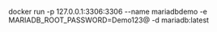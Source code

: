 docker run -p 127.0.0.1:3306:3306  --name mariadbdemo -e MARIADB_ROOT_PASSWORD=Demo123@ -d mariadb:latest
